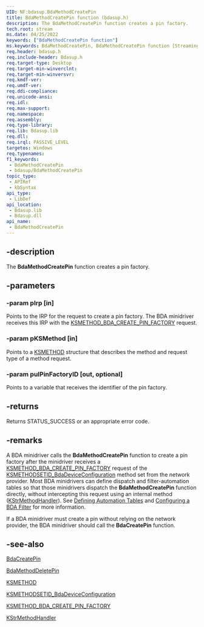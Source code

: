 ```yaml
---
UID: NF:bdasup.BdaMethodCreatePin
title: BdaMethodCreatePin function (bdasup.h)
description: The BdaMethodCreatePin function creates a pin factory.
tech.root: stream
ms.date: 04/25/2022
keywords: ["BdaMethodCreatePin function"]
ms.keywords: BdaMethodCreatePin, BdaMethodCreatePin function [Streaming Media Devices], bdaref_492b1847-e4b7-4dfd-a8b1-c6c17fc6aff8.xml, bdasup/BdaMethodCreatePin, stream.bdamethodcreatepin
req.header: bdasup.h
req.include-header: Bdasup.h
req.target-type: Desktop
req.target-min-winverclnt:
req.target-min-winversvr: 
req.kmdf-ver: 
req.umdf-ver: 
req.ddi-compliance: 
req.unicode-ansi: 
req.idl: 
req.max-support: 
req.namespace: 
req.assembly: 
req.type-library: 
req.lib: Bdasup.lib
req.dll: 
req.irql: PASSIVE_LEVEL
targetos: Windows
req.typenames: 
f1_keywords:
 - BdaMethodCreatePin
 - bdasup/BdaMethodCreatePin
topic_type:
 - APIRef
 - kbSyntax
api_type:
 - LibDef
api_location:
 - Bdasup.lib
 - Bdasup.dll
api_name:
 - BdaMethodCreatePin
---
```


## -description

The **BdaMethodCreatePin** function creates a pin factory.

## -parameters

### -param pIrp [in]

Points to the IRP for the request to create a pin factory. The BDA minidriver receives this IRP with the [KSMETHOD_BDA_CREATE_PIN_FACTORY](/windows-hardware/drivers/stream/ksmethod-bda-create-pin-factory) request.

### -param pKSMethod [in]

Points to a [KSMETHOD](/windows-hardware/drivers/stream/ksmethod-structure) structure that describes the method and request type of a method request.

### -param pulPinFactoryID [out, optional]

Points to a variable that receives the identifier of the pin factory.

## -returns

Returns STATUS_SUCCESS or an appropriate error code.

## -remarks

A BDA minidriver calls the **BdaMethodCreatePin** function to create a pin factory after the minidriver receives a [KSMETHOD_BDA_CREATE_PIN_FACTORY](/windows-hardware/drivers/stream/ksmethod-bda-create-pin-factory) request of the [KSMETHODSETID_BdaDeviceConfiguration](/windows-hardware/drivers/stream/ksmethodsetid-bdadeviceconfiguration) method set from the network provider. Most BDA minidrivers can define dispatch and filter-automation tables so that those minidrivers dispatch the **BdaMethodCreatePin** function directly, without intercepting this request using an internal method ([KStrMethodHandler](../ks/nc-ks-pfnkshandler.md)). See [Defining Automation Tables](/windows-hardware/drivers/stream/defining-automation-tables) and [Configuring a BDA Filter](/windows-hardware/drivers/stream/configuring-a-bda-filter) for more information.

If a BDA minidriver must create a pin without relying on the network provider, the BDA minidriver should call the **BdaCreatePin** function.

## -see-also

[BdaCreatePin](./nf-bdasup-bdacreatepin.md)

[BdaMethodDeletePin](./nf-bdasup-bdamethoddeletepin.md)

[KSMETHOD](/windows-hardware/drivers/stream/ksmethod-structure)

[KSMETHODSETID_BdaDeviceConfiguration](/windows-hardware/drivers/stream/ksmethodsetid-bdadeviceconfiguration)

[KSMETHOD_BDA_CREATE_PIN_FACTORY](/windows-hardware/drivers/stream/ksmethod-bda-create-pin-factory)

[KStrMethodHandler](../ks/nc-ks-pfnkshandler.md)